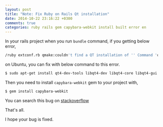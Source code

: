 ```yaml
---
layout: post
title: "Note: Fix Ruby on Rails Qt installation"
date: 2014-10-22 23:16:22 +0300
comments: true
categories: ruby rails gem capybara-webkit install built error en
---
```


In your rails project when you run `bundle` command, if you getting below error, 

```bash
/ruby extconf.rb qmake:couldn't find a QT installation of '' Command 'qmake_spec linux-gtt' failed
```

on Ubuntu, you can fix with below command to this error.

```bash
$ sudo apt-get install qt4-dev-tools libqt4-dev libqt4-core libqt4-gui
```

<!-- more -->
 
 Then you need to install `capybara-webkit` gem to your project with,
 
```bash
$ gem install capybara-webkit
```

You can search this bug on [stackoverflow](http://stackoverflow.com/questions/11354656/error-error-error-installing-capybara-webkit)

That's all.

I hope your bug is fixed.


